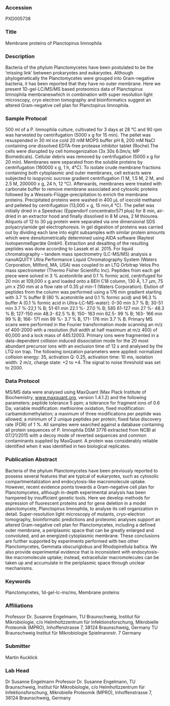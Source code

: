### Accession
PXD005738

### Title
Membrane proteins of Planctopirus limnophila

### Description
Bacteria of the phylum Planctomycetes have been postulated to be the ‘missing link’ between prokaryotes and eukaryotes. Although phylogenetically the Planctomycetes were grouped into  Gram-negative bacteria, it has been reported that they have no outer membrane. Here we present 1D-gel-LC/MS/MS based proteomics data of Planctopirus limnophila membraneswhich in combination with  super resolution light microscopy, cryo electron tomography and bioinformatics suggest  an altered Gram-negative cell plan for Planctopirus limnophila.

### Sample Protocol
500 ml of a P. limnophila culture, cultivated for 3 days at 28 °C and 90 rpm was harvested by centrifugation (5000 x g for 15 min). The pellet was resuspended in 30 ml ice cold 20 mM MOPS buffer pH 8, 200 mM NaCl containing one dissolved EDTA-free protease inhibitor tablet (Roche).The cells were disrupted by cell homogenization (3x 30s 6.0m/s; MP Biomedicals). Cellular debris was removed by centrifugation (5000 x g for 20 min).  Membranes were separated from the soluble proteins by centrifugation (160000 x g, 1 h, 4°C). To isolate crude membrane fractions containing both cytoplasmic and outer membranes, cell extracts were subjected to isopycnic sucrose gradient centrifugation (1 M, 1.5 M, 2 M, and 2.5 M, 200000 x g, 24 h, 12 °C). Afterwards, membranes were treated with carbonate buffer to remove membrane associated and cytosolic proteins followed by a Wessels-Flügge-precipitation to enrich the membrane proteins. Precipitated proteins were washed in 400 μL of icecold methanol and pelleted by centrifugation (13,000 × g, 15 min,4 °C). The pellet was initially dried in a Speedvac (Eppendorf concentrator571 plus) for 8 min, air-dried in an extractor hood and finally dissolved in 8 M urea, 2 M thiourea. Aliquots of 12 to 30 μg protein were separated via one dimensional SDS polyacrylamide gel electrophoresis. In gel digestion of proteins was carried out by dividing each lane into eight subsamples with similar protein amounts which were densitometrically determined using AIDA software (Raytest Isotopenmeßgeräte GmbH). Extraction and desalting of the resulting peptides was done according to Lassek et al. 2015. For liquid chromatography – tandem mass spectrometry (LC-MS/MS) analysis a nanoAQUITY Ultra Performance Liquid Chromatography System (Waters Corporation, Milford, MA, USA) was coupled to an LTQ Orbitrap Velos Pro mass spectrometer (Thermo Fisher Scientific Inc). Peptides from each gel piece were solved in 3 % acetonitrile and 0.1 % formic acid, centrifuged for 20 min at 109,000 x g and loaded onto a BEH C18 column, 130 Å, 1.7 μm, 75 μm x 250 mm at a flow rate of 0.35 μl min-1 (Waters Corporation). Elution of peptides from the column was performed using a 176 min gradient starting with 3.7 % buffer B (80 % acetonitrile and 0.1 % formic acid) and 96.3 % buffer A (0.1 % formic acid in Ultra-LC-MS-water): 0-30 min 3.7 % B; 30-51 min 3.7 %-22,1 % B; 51-61 min 22.1 %- 27.0 % B; 585 61-127 min 27 %- 48.3 % B; 127-150 min 48.3- 62.5 % B; 150- 163 min 62.5- 99 % B; 163- 166 min 99 % B; 166- 171 min 99 %- 3.7 % B, 171- 176 min 3.7 % B. Primary MS scans were performed in the Fourier transformation mode scanning an m/z of 400-2000 with a resolution (full width at half maximum at m/z 400) of 60,000 and a lock mass of 445.12003. Primary ions were fragmented in a data-dependent collision induced dissociation mode for the 20 most abundant precursor ions with an exclusion time of 12 s and analysed by the LTQ ion trap. The following ionization parameters were applied: normalized collision energy: 35, activation Q: 0.25, activation time: 10 ms, isolation width: 2 m/z, charge state: +2 to +4. The signal to noise threshold was set to 2000.

### Data Protocol
MS/MS data were analysed using MaxQuant (Max Plack Institute of Biochemistry, www.maxquant.org, version 1.4.1.2) and the following parameters: peptide tolerance 5 ppm; a tolerance for fragment ions of 0.6 Da; variable modification: methionine oxidation, fixed modification: carbamidomethylation; a maximum of three modifications per peptide was allowed; a minimum of 2 unique peptides per protein; fixed false discovery rate (FDR) of 1 %.  All samples were searched against a database containing all protein sequences of P. limnophila DSM 3776 extracted from NCBI at 07/21/2015 with a decoy mode of reverted sequences and common contaminants supplied by MaxQuant.  A protein was considerably reliable identified when it was identified in two biological replicates.

### Publication Abstract
Bacteria of the phylum Planctomycetes have been previously reported to possess several features that are typical of eukaryotes, such as cytosolic compartmentalization and endocytosis-like macromolecule uptake. However, recent evidence points towards a Gram-negative cell plan for Planctomycetes, although in-depth experimental analysis has been hampered by insufficient genetic tools. Here we develop methods for expression of fluorescent proteins and for gene deletion in a model planctomycete, Planctopirus limnophila, to analyse its cell organization in detail. Super-resolution light microscopy of mutants, cryo-electron tomography, bioinformatic predictions and proteomic analyses support an altered Gram-negative cell plan for Planctomycetes, including a defined outer membrane, a periplasmic space that can be greatly enlarged and convoluted, and an energized cytoplasmic membrane. These conclusions are further supported by experiments performed with two other Planctomycetes, Gemmata obscuriglobus and Rhodopirellula baltica. We also provide experimental evidence that is inconsistent with endocytosis-like macromolecule uptake; instead, extracellular macromolecules can be taken up and accumulate in the periplasmic space through unclear mechanisms.

### Keywords
Planctomycetes, 1d-gel-lc-ms/ms, Membrane proteins

### Affiliations
Professor Dr. Susanne Engelmann, TU Braunschweig, Institut für Mikrobiologie, c/o Helmholtzzentrum für Infektionsforschung, Mikrobielle Proteomik (MPRO), Inhoffenstrasse 7, 38124 Braunschweig, Germany
TU Braunschweig
Institut für Mikrobiologie
Spielmannstr. 7
Germany

### Submitter
Martin Kucklick

### Lab Head
Dr Susanne Engelmann
Professor Dr. Susanne Engelmann, TU Braunschweig, Institut für Mikrobiologie, c/o Helmholtzzentrum für Infektionsforschung, Mikrobielle Proteomik (MPRO), Inhoffenstrasse 7, 38124 Braunschweig, Germany


